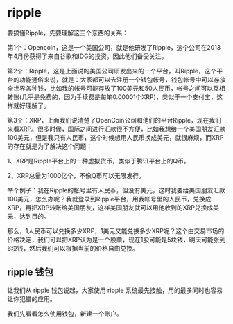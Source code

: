 
# ripple
要搞懂Ripple，先要理解这三个东西的关系：

第1个：Opencoin，这是一个美国公司，就是他研发了Ripple，这个公司在2013年4月份获得了来自谷歌和IDG的投资。因此他们备受关注。

第2个：Ripple，这是上面说的美国公司研发出来的一个平台，叫Ripple，这个平台的功能通俗来说，就是：大家都可以去注册一个钱包帐号，钱包帐号中可以存放全世界各种钱，比如我的帐号可能存放了100美元和50人民币，帐号之间可以互相转账(几乎是免费的，因为手续费是每笔0.00001个XRP)，类似于一个支付宝，这样就好理解了。

第3个：XRP，上面我们说清楚了OpenCoin公司和他们的平台Ripple，现在我们来看XRP。很多时候，国际之间进行汇款很不方便，比如我想给一个美国朋友汇款100美元，但是我只有人民币，这个时候想用人民币换成美元，就很麻烦，而XRP的存在就是为了解决这个问题：

1、XRP是Ripple平台上的一种虚拟货币，类似于腾讯平台上的Q币。

2、XRP总量为1000亿个，不像Q币可以无限发行。

举个例子：我在Ripple的帐号里有人民币，但没有美元，这时我要给美国朋友汇款100美元，怎么办呢？我就登录到Ripple平台，用我帐号里的人民币，兑换成XRP，再把XRP转账给美国朋友，这样美国朋友就可以用他收到的XRP兑换成美元，达到目的。

那么，1人民币可以兑换多少XRP，1美元又能兑换多少XRP呢？这个由交易市场的价格决定，我们可以把XRP认为是一个股票，现在1股可能是5块钱，明天可能张到6块钱，然后我们可以根据当前的价格自由兑换。


## ripple 钱包
让我们从 ripple 钱包说起，大家使用 ripple 系统最先接触，用的最多同时也容易让你犯错的应用。

我们先看看怎么使用钱包，新建一个账户。